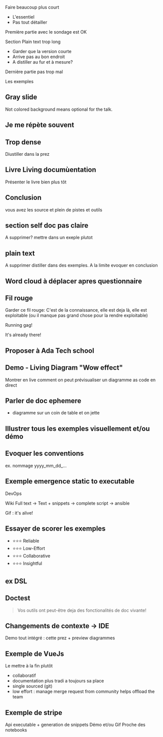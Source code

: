 Faire beaucoup plus court
- L'essentiel
- Pas tout détailler

Première partie avec le sondage est OK

Section Plain text trop long
- Garder que la version courte
- Arrive pas au bon endroit
- A distiller au fur et à mesure?

Dernière partie pas trop mal

Les exemples

## Gray slide

Not colored background means optional for the talk.


## Je me répète souvent


## Trop dense

Diustiller dans la prez

## Livre Living documùentation

Présenter le livre bien plus tôt

## Conclusion

vous avez les source et plein de pistes et outils

## section  self doc pas claire

A supprimer? mettre dans un exeple plutot

## plain text

A supprimer distiller dans des exemples.
A la limite evoquer en conclusion

## Word cloud à déplacer apres questionnaire


## Fil rouge

Garder ce fil rouge: C'est de la connaissance, elle est deja là, elle est exploitable (ou il manque pas grand chose pour la rendre exploitable)

Running gag!

It's already there!

## Proposer à Ada Tech school

## Demo - Living Diagram "Wow effect"

Montrer en live comment on peut prévisualiser un diagramme as code en direct

## Parler de doc ephemere

- diagramme sur un coin de table et on jette

## Illustrer tous les exemples visuellement et/ou démo

## Evoquer les conventions

ex. nommage yyyy_mm_dd_...

## Exemple emergence static to executable

DevOps

Wiki
Full text -> Text + snippets -> complete script -> ansible

Gif : it's alive!

## Essayer de scorer les exemples

- ⭐⭐⭐ Reliable
- ⭐⭐⭐ Low-Effort
- ⭐⭐⭐ Collaborative
- ⭐⭐⭐ Insightful

## ex DSL

## Doctest

> Vos outils ont peut-être deja des fonctionalités de doc vivante!

## Changements de contexte -> IDE

Demo tout intégré : cette prez + preview diagrammes

## Exemple de VueJs 

Le mettre à la fin plutôt
- collaboratif
- documentation plus tradi a toujours sa place
- single sourced (git)
- low effort : manage merge request from community helps offload the team


## Exemple de stripe

Api executable + generation de snippets
Démo et/ou Gif
Proche des notebooks

## 
